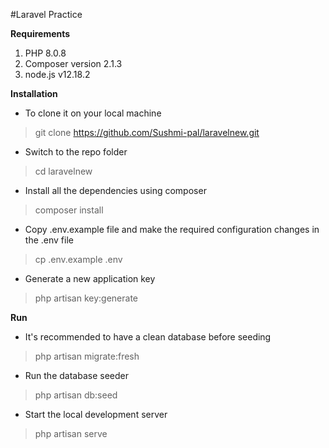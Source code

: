 #Laravel Practice

**Requirements**
1. PHP 8.0.8
2. Composer version 2.1.3
3. node.js v12.18.2

**Installation**
- To clone it on your local machine
>git clone https://github.com/Sushmi-pal/laravelnew.git

- Switch to the repo folder
>cd laravelnew

- Install all the dependencies using composer
>composer install

- Copy .env.example file and make the required configuration changes in the .env file
>cp .env.example .env

- Generate a new application key
>php artisan key:generate

**Run**
- It's recommended to have a clean database before seeding
>php artisan migrate:fresh

- Run the database seeder
>php artisan db:seed

- Start the local development server
>php artisan serve
